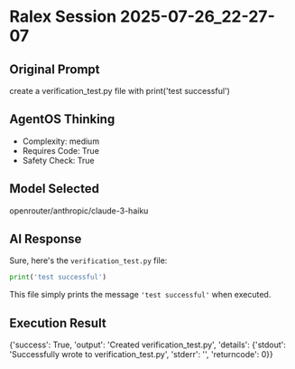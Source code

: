 # Ralex Session 2025-07-26_22-27-07

## Original Prompt
create a verification_test.py file with print('test successful')

## AgentOS Thinking
- Complexity: medium
- Requires Code: True
- Safety Check: True

## Model Selected
openrouter/anthropic/claude-3-haiku

## AI Response
Sure, here's the `verification_test.py` file:

```python
print('test successful')
```

This file simply prints the message `'test successful'` when executed.

## Execution Result
{'success': True, 'output': 'Created verification_test.py', 'details': {'stdout': 'Successfully wrote to verification_test.py', 'stderr': '', 'returncode': 0}}
